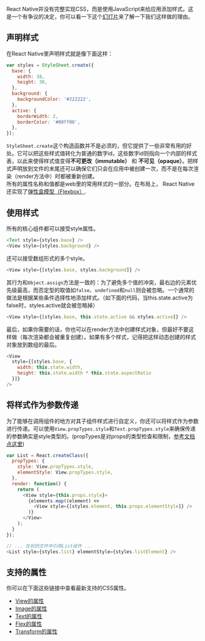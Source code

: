 React Native并没有完整实现CSS，而是使用JavaScript来给应用添加样式。这是一个有争议的决定，你可以看一下这个[幻灯片](http://pan.baidu.com/s/1mg5xcKC)来了解一下我们这样做的理由。

## 声明样式

在React Native里声明样式就是像下面这样：

```javascript
var styles = StyleSheet.create({
  base: {
    width: 38,
    height: 38,
  },
  background: {
    backgroundColor: '#222222',
  },
  active: {
    borderWidth: 2,
    borderColor: '#00ff00',
  },
});
```

`StyleSheet.create`这个构造函数并不是必须的，但它提供了一些非常有用的好处。它可以把这些样式值转化为普通的数字id，这些数字id则指向一个内部的样式表，以此来使得样式值变得**不可更改（immutable）** 和 **不可见（opaque）**。把样式声明放到文件的末尾还可以确保它们只会在应用中被创建一次，而不是在每次渲染（render方法中）时都被重新创建。  
所有的属性名称和值都是web里的常用样式的一部分。在布局上， React Native还实现了[弹性盒模型（Flexbox）](flexbox.html).

## 使用样式

所有的核心组件都可以接受style属性。

```javascript
<Text style={styles.base} />
<View style={styles.background} />
```

还可以接受数组形式的多个style。

```javascript
<View style={[styles.base, styles.background]} />
```

其行为和`Object.assign`方法是一致的：为了避免多个值的冲突，最右边的元素优先级最高，而否定型的取值如`false`、`undefined`和`null`则会被忽略。一个通常的做法是根据某些条件选择性地添加样式。（如下面的代码，当this.state.active为false时，styles.active就会被忽略掉）

```javascript
<View style={[styles.base, this.state.active && styles.active]} />
```

最后，如果你需要的话，你也可以在render方法中创建样式对象，但最好不要这样做（每次渲染都会被重复创建）。如果有多个样式，记得把这样动态创建的样式对象放到数组的最后。

```javascript
<View
  style={[styles.base, {
    width: this.state.width,
    height: this.state.width * this.state.aspectRatio
  }]}
/>
```

## 将样式作为参数传递

为了能够在调用组件的地方对其子组件样式进行自定义，你还可以将样式作为参数进行传递。可以使用`View.propTypes.style`和`Text.propTypes.style`来确保传递的参数确实是style类型的。(propTypes是对props的类型检查和限制，[参考文档点这里](http://facebook.github.io/react/docs/reusable-components.html#prop-validation))

```javascript
var List = React.createClass({
  propTypes: {
    style: View.propTypes.style,
    elementStyle: View.propTypes.style,
  },
  render: function() {
    return (
      <View style={this.props.style}>
        {elements.map((element) =>
          <View style={[styles.element, this.props.elementStyle]} />
        )}
      </View>
    );
  }
});

// ... 在别的文件中引用List组件 ...
<List style={styles.list} elementStyle={styles.listElement} />
```
## 支持的属性

你可以在下面这些链接中查看最新支持的CSS属性。

- [View的属性](view.html#style)
- [Image的属性](image.html#style)
- [Text的属性](text.html#style)
- [Flex的属性](flexbox.html#content)
- [Transform的属性](transforms.html#content)
